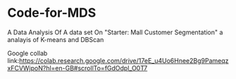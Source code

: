 # Code-for-MDS
A Data Analysis Of  A data set On "Starter: Mall Customer Segmentation" a analayis of K-means and DBScan

Google collab link:https://colab.research.google.com/drive/17eE_u4Uo6Hnee2Bg9PameqzxFCVWjpoN?hl=en-GB#scrollTo=fGdOdpl_O0T7
